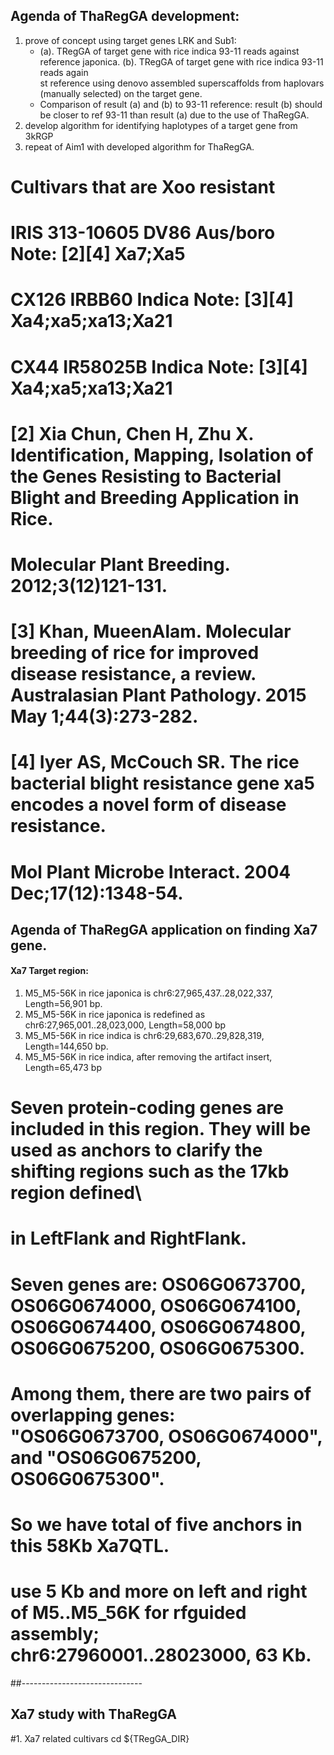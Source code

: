 ## Agenda of ThaRegGA development:
1. prove of concept using target genes LRK and Sub1:
   * (a). TRegGA of target gene with rice indica 93-11 reads against reference japonica. (b). TRegGA of target gene with rice indica 93-11 reads again\
st reference using denovo assembled superscaffolds from haplovars (manually selected) on the target gene.
   * Comparison of result (a) and (b) to 93-11 reference: result (b) should be closer to ref 93-11 than result (a) due to the use of ThaRegGA.
2. develop algorithm for identifying haplotypes of a target gene from 3kRGP
3. repeat of Aim1 with developed algorithm for ThaRegGA.

# Cultivars that are Xoo resistant
# IRIS 313-10605 DV86    Aus/boro  Note: [2][4] Xa7;Xa5
# CX126          IRBB60  Indica    Note: [3][4] Xa4;xa5;xa13;Xa21
# CX44           IR58025B          Indica       Note: [3][4] Xa4;xa5;xa13;Xa21

# [2] Xia Chun, Chen H, Zhu X. Identification, Mapping, Isolation of the Genes Resisting to Bacterial Blight and Breeding Application in Rice.
# Molecular Plant Breeding. 2012;3(12)121-131.
# [3] Khan, MueenAlam. Molecular breeding of rice for improved disease resistance, a review. Australasian Plant Pathology. 2015 May 1;44(3):273-282.
# [4] Iyer AS, McCouch SR. The rice bacterial blight resistance gene xa5 encodes a novel form of disease resistance.
# Mol Plant Microbe Interact. 2004 Dec;17(12):1348-54.

## Agenda of ThaRegGA application on finding Xa7 gene.
#### Xa7 Target region:
1. M5_M5-56K in rice japonica is chr6:27,965,437..28,022,337, Length=56,901 bp.
2. M5_M5-56K in rice japonica is redefined as chr6:27,965,001..28,023,000, Length=58,000 bp
3. M5_M5-56K in rice indica is chr6:29,683,670..29,828,319, Length=144,650 bp.
4. M5_M5-56K in rice indica, after removing the artifact insert, Length=65,473 bp
# Seven protein-coding genes are included in this region. They will be used as anchors to clarify the shifting regions such as the 17kb region defined\
# in LeftFlank and RightFlank.
# Seven genes are: OS06G0673700, OS06G0674000, OS06G0674100, OS06G0674400, OS06G0674800, OS06G0675200, OS06G0675300.
# Among them, there are two pairs of overlapping genes: "OS06G0673700, OS06G0674000", and "OS06G0675200, OS06G0675300".
# So we have total of five anchors in this 58Kb Xa7QTL.
# use 5 Kb and  more on left and right of M5..M5_56K for rfguided assembly; chr6:27960001..28023000, 63 Kb.


##------------------------------
## Xa7 study with ThaRegGA
#1. Xa7 related cultivars
cd ${TRegGA_DIR}
